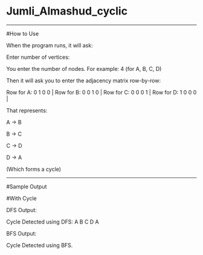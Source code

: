 # Jumli_Almashud_cyclic

--------------------------------------------------------------------------------------------------------------------------------------------------------------------

#How to Use

When the program runs, it will ask:

Enter number of vertices:

You enter the number of nodes. For example: 4 (for A, B, C, D)

Then it will ask you to enter the adjacency matrix row-by-row:

Row for A: 0 1 0 0 |
Row for B: 0 0 1 0 |
Row for C: 0 0 0 1 |
Row for D: 1 0 0 0 |

That represents:

A → B

B → C

C → D

D → A

(Which forms a cycle)

--------------------------------------------------------------------------------------------------------------------------------------------------------------------

#Sample Output

#With Cycle

DFS Output:

Cycle Detected using DFS: A B C D A

BFS Output:

Cycle Detected using BFS.
